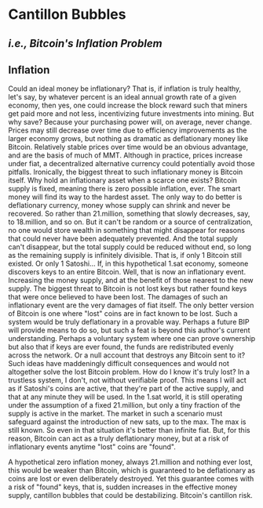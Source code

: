 # Cantillon Bubbles
## *i.e., Bitcoin's Inflation Problem*


## Inflation
Could an ideal money be inflationary?
That is, if inflation is truly healthy, let's say, by whatever percent is an ideal annual growth rate of a given economy, then yes, one could increase the block reward such that miners get paid more and not less, incentivizing future investments into mining. But why save? Because your purchasing power will, on average, never change. Prices may still decrease over time due to efficiency improvements as the larger economy grows, but nothing as dramatic as deflationary money like Bitcoin. Relatively stable prices over time would be an obvious advantage, and are the basis of much of MMT. Although in practice, prices increase under fiat, a decentralized alternative currency could potentially avoid those pitfalls. Ironically, the biggest threat to such inflationary money is Bitcoin itself.
Why hold an inflationary asset when a scarce one exists? Bitcoin supply is fixed, meaning there is zero possible inflation, ever. The smart money will find its way to the hardest asset. The only way to do better is deflationary currency, money whose supply can shrink and never be recovered. So rather than 21.million, something that slowly decreases, say, to 18.million, and so on. But it can't be random or a source of centralization, no one would store wealth in something that might disappear for reasons that could never have been adequately prevented. And the total supply can't disappear, but the total supply could be reduced without end, so long as the remaining supply is infinitely divisible. That is, if only 1 Bitcoin still existed. Or only 1 Satoshi...
If, in this hypothetical 1.sat economy, someone discovers keys to an entire Bitcoin. Well, that is now an inflationary event. Increasing the money supply, and at the benefit of those nearest to the new supply.
The biggest threat to Bitcoin is not lost keys but rather found keys that were once believed to have been lost. The damages of such an inflationary event are the very damages of fiat itself. The only better version of Bitcoin is one where "lost" coins are in fact known to be lost. Such a system would be truly deflationary in a provable way. Perhaps a future BIP will provide means to do so, but such a feat is beyond this author's current understanding. Perhaps a voluntary system where one can prove ownership but also that if keys are ever found, the funds are redistributed evenly across the network. Or a null account that destroys any Bitcoin sent to it? Such ideas have maddeningly difficult consequences and would not altogether solve the lost Bitcoin problem. How do I know it's truly lost? In a trustless system, I don't, not without verifiable proof. This means I will act as if Satoshi's coins are active, that they're part of the active supply, and that at any minute they will be used. In the 1.sat world, it is still operating under the assumption of a fixed 21.million, but only a tiny fraction of the supply is active in the market. The market in such a scenario must safeguard against the introduction of new sats, up to the max. The max is still known. So even in that situation it's better than infinite fiat. But, for this reason, Bitcoin can act as a truly deflationary money, but at a risk of inflationary events anytime "lost" coins are "found".

A hypothetical zero inflation money, always 21.million and nothing ever lost, this would be weaker than Bitcoin, which is guaranteed to be deflationary as coins are lost or even deliberately destroyed. Yet this guarantee comes with a risk of "found" keys, that is, sudden increases in the effective money supply, cantillon bubbles that could be destabilizing.
Bitcoin's cantillon risk.
